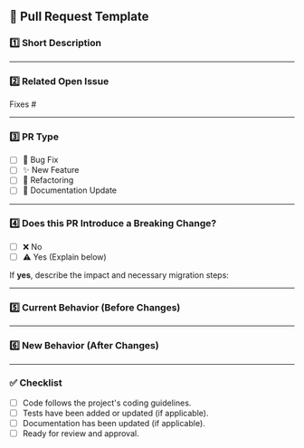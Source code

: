 ## 📌 Pull Request Template

### 1️⃣ Short Description
<!-- Provide a concise summary of the changes in this PR. -->

---

### 2️⃣ Related Open Issue
<!-- Link the related issue(s) this PR is addressing, e.g., Fixes #123 or Closes #456. -->
Fixes #

---

### 3️⃣ PR Type
<!-- Select one of the following by marking `[x]` -->

- [ ] 🐞 Bug Fix
- [ ] ✨ New Feature
- [ ] 🔄 Refactoring
- [ ] 📖 Documentation Update

---

### 4️⃣ Does this PR Introduce a Breaking Change?
<!-- Mark the applicable option -->
- [ ] ❌ No
- [ ] ⚠️ Yes (Explain below)

If **yes**, describe the impact and necessary migration steps:
<!-- Provide a short explanation of what needs to be changed. -->

---

### 5️⃣ Current Behavior (Before Changes)
<!-- Describe the existing behavior before applying the changes in this PR. -->

---

### 6️⃣ New Behavior (After Changes)
<!-- Explain how the behavior changes with this PR. -->

---

### ✅ Checklist
- [ ] Code follows the project's coding guidelines.
- [ ] Tests have been added or updated (if applicable).
- [ ] Documentation has been updated (if applicable).
- [ ] Ready for review and approval.
